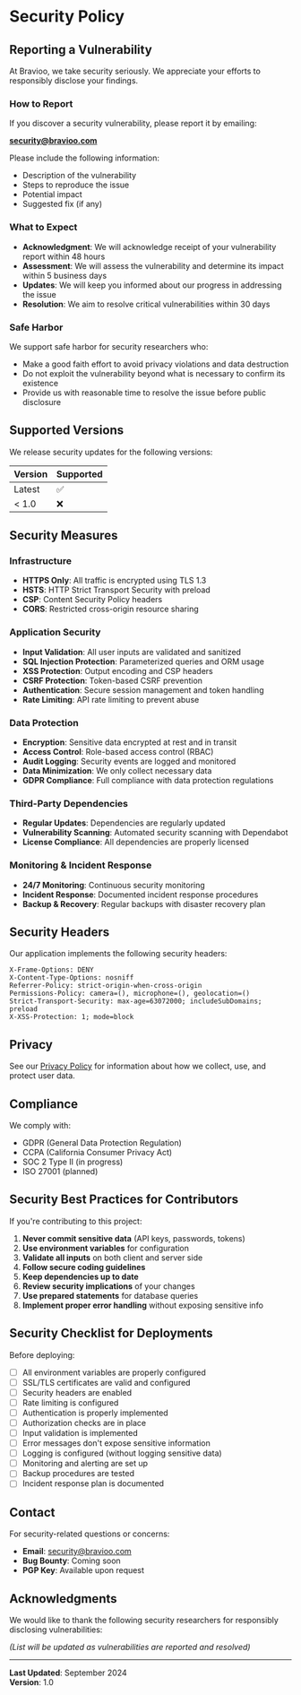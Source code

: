 # Security Policy

## Reporting a Vulnerability

At Bravioo, we take security seriously. We appreciate your efforts to responsibly disclose your findings.

### How to Report

If you discover a security vulnerability, please report it by emailing:

**security@bravioo.com**

Please include the following information:
- Description of the vulnerability
- Steps to reproduce the issue
- Potential impact
- Suggested fix (if any)

### What to Expect

- **Acknowledgment**: We will acknowledge receipt of your vulnerability report within 48 hours
- **Assessment**: We will assess the vulnerability and determine its impact within 5 business days
- **Updates**: We will keep you informed about our progress in addressing the issue
- **Resolution**: We aim to resolve critical vulnerabilities within 30 days

### Safe Harbor

We support safe harbor for security researchers who:
- Make a good faith effort to avoid privacy violations and data destruction
- Do not exploit the vulnerability beyond what is necessary to confirm its existence
- Provide us with reasonable time to resolve the issue before public disclosure

## Supported Versions

We release security updates for the following versions:

| Version | Supported          |
| ------- | ------------------ |
| Latest  | :white_check_mark: |
| < 1.0   | :x:                |

## Security Measures

### Infrastructure
- **HTTPS Only**: All traffic is encrypted using TLS 1.3
- **HSTS**: HTTP Strict Transport Security with preload
- **CSP**: Content Security Policy headers
- **CORS**: Restricted cross-origin resource sharing

### Application Security
- **Input Validation**: All user inputs are validated and sanitized
- **SQL Injection Protection**: Parameterized queries and ORM usage
- **XSS Protection**: Output encoding and CSP headers
- **CSRF Protection**: Token-based CSRF prevention
- **Authentication**: Secure session management and token handling
- **Rate Limiting**: API rate limiting to prevent abuse

### Data Protection
- **Encryption**: Sensitive data encrypted at rest and in transit
- **Access Control**: Role-based access control (RBAC)
- **Audit Logging**: Security events are logged and monitored
- **Data Minimization**: We only collect necessary data
- **GDPR Compliance**: Full compliance with data protection regulations

### Third-Party Dependencies
- **Regular Updates**: Dependencies are regularly updated
- **Vulnerability Scanning**: Automated security scanning with Dependabot
- **License Compliance**: All dependencies are properly licensed

### Monitoring & Incident Response
- **24/7 Monitoring**: Continuous security monitoring
- **Incident Response**: Documented incident response procedures
- **Backup & Recovery**: Regular backups with disaster recovery plan

## Security Headers

Our application implements the following security headers:

```
X-Frame-Options: DENY
X-Content-Type-Options: nosniff
Referrer-Policy: strict-origin-when-cross-origin
Permissions-Policy: camera=(), microphone=(), geolocation=()
Strict-Transport-Security: max-age=63072000; includeSubDomains; preload
X-XSS-Protection: 1; mode=block
```

## Privacy

See our [Privacy Policy](/legal/privacy) for information about how we collect, use, and protect user data.

## Compliance

We comply with:
- GDPR (General Data Protection Regulation)
- CCPA (California Consumer Privacy Act)
- SOC 2 Type II (in progress)
- ISO 27001 (planned)

## Security Best Practices for Contributors

If you're contributing to this project:

1. **Never commit sensitive data** (API keys, passwords, tokens)
2. **Use environment variables** for configuration
3. **Validate all inputs** on both client and server side
4. **Follow secure coding guidelines**
5. **Keep dependencies up to date**
6. **Review security implications** of your changes
7. **Use prepared statements** for database queries
8. **Implement proper error handling** without exposing sensitive info

## Security Checklist for Deployments

Before deploying:

- [ ] All environment variables are properly configured
- [ ] SSL/TLS certificates are valid and configured
- [ ] Security headers are enabled
- [ ] Rate limiting is configured
- [ ] Authentication is properly implemented
- [ ] Authorization checks are in place
- [ ] Input validation is implemented
- [ ] Error messages don't expose sensitive information
- [ ] Logging is configured (without logging sensitive data)
- [ ] Monitoring and alerting are set up
- [ ] Backup procedures are tested
- [ ] Incident response plan is documented

## Contact

For security-related questions or concerns:

- **Email**: security@bravioo.com
- **Bug Bounty**: Coming soon
- **PGP Key**: Available upon request

## Acknowledgments

We would like to thank the following security researchers for responsibly disclosing vulnerabilities:

*(List will be updated as vulnerabilities are reported and resolved)*

---

**Last Updated**: September 2024  
**Version**: 1.0


